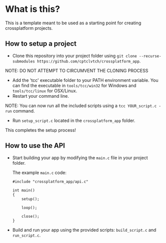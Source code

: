 # What is this?
 This is a template meant to be used as a starting point for creating crossplatform projects.

## How to setup a project
- Clone this repository into your project folder using ```git clone --recurse-submodules https://github.com/cptclvtch/crossplatform_app```.

NOTE: DO NOT ATTEMPT TO CIRCUMVENT THE CLONING PROCESS

- Add the 'tcc' executable folder to your PATH environment variable. You can find the executable in ```tools/tcc/win32``` for Windows and ```tools/tcc/linux``` for OSX/Linux.
- Restart your command line.

NOTE: You can now run all the included scripts using a ```tcc YOUR_script.c -run``` command.

- Run ```setup_script.c``` located in the ```crossplatform_app``` folder.

This completes the setup process!

## How to use the API

- Start building your app by modifying the ```main.c``` file in your project folder.

    The example ```main.c``` code:
    ```
    #include "crossplatform_app/api.c"

    int main()
    {
        setup();

        loop();

        close();
    }
    ```
- Build and run your app using the provided scripts: ```build_script.c``` and ```run_script.c```.